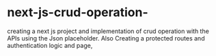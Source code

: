 # next-js-crud-operation-
creating a next js project and implementation of  crud operation with the APIs using the Json placeholder. Also Creating a protected routes and authentication logic and page, 
